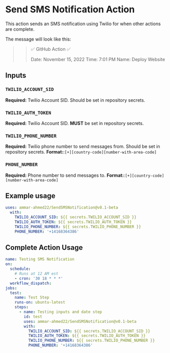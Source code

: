 # Send SMS Notification Action

This action sends an SMS notification using Twilio for when other actions are complete.

The message will look like this:

>> ✅ GitHub Action ✅
>> 
>> Date: November 15, 2022
>> Time: 7:01 PM
>> Name: Deploy Website

## Inputs

### `TWILIO_ACCOUNT_SID`

**Required:** Twilio Account SID. Should be set in repository secrets.

### `TWILIO_AUTH_TOKEN`

**Required:** Twilio Account SID. **MUST** be set in repository secrets.

### `TWILIO_PHONE_NUMBER`

**Required:** Twilio phone number to send messages from. Should be set in repository secrets.
**Format:**:`[+][country-code][number-with-area-code]`

### `PHONE_NUMBER`

**Required:** Phone number to send messages to. 
**Format:**:`[+][country-code][number-with-area-code]`


## Example usage

```yaml
uses: ammar-ahmed22/SendSMSNotification@v0.1-beta
  with:
    TWILIO_ACCOUNT_SID: ${{ secrets.TWILIO_ACCOUNT_SID }}
    TWILIO_AUTH_TOKEN: ${{ secrets.TWILIO_AUTH_TOKEN }}
    TWILIO_PHONE_NUMBER: ${{ secrets.TWILIO_PHONE_NUMBER }}
    PHONE_NUMBER: '+14168364386'
```

## Complete Action Usage
```yaml
name: Testing SMS Notification
on:
  schedule:
    # Runs at 12 AM est
    - cron: '30 18 * * *'
  workflow_dispatch:
jobs:
  test:
    name: Test Step
    runs-on: ubuntu-latest
    steps:
      - name: Testing inputs and date step
        id: test
        uses: ammar-ahmed22/SendSMSNotification@v0.1-beta
        with:
          TWILIO_ACCOUNT_SID: ${{ secrets.TWILIO_ACCOUNT_SID }}
          TWILIO_AUTH_TOKEN: ${{ secrets.TWILIO_AUTH_TOKEN }}
          TWILIO_PHONE_NUMBER: ${{ secrets.TWILIO_PHONE_NUMBER }}
          PHONE_NUMBER: '+14168364386'
```